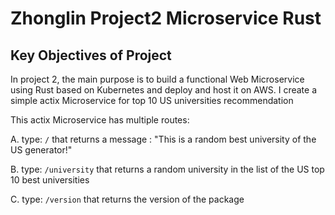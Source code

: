 # Zhonglin Project2 Microservice Rust

## Key Objectives of Project
In project 2, the main purpose is to build a functional Web Microservice using Rust based on Kubernetes and deploy and host it on AWS.
I create a simple actix Microservice for top 10 US universities recommendation

This actix Microservice has multiple routes:

A. type: `/` that returns a message : "This is a random best university of the US generator!"

B. type: `/university` that returns a random university in the list of the US top 10 best universities

C. type: `/version` that returns the version of the package 

